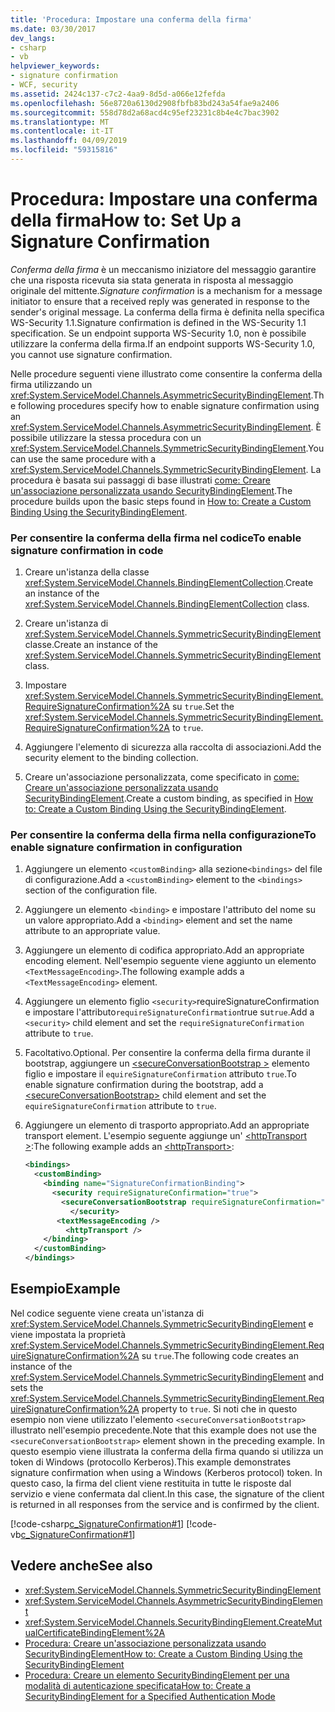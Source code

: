 ```yaml
---
title: 'Procedura: Impostare una conferma della firma'
ms.date: 03/30/2017
dev_langs:
- csharp
- vb
helpviewer_keywords:
- signature confirmation
- WCF, security
ms.assetid: 2424c137-c7c2-4aa9-8d5d-a066e12fefda
ms.openlocfilehash: 56e8720a6130d2908fbfb83bd243a54fae9a2406
ms.sourcegitcommit: 558d78d2a68acd4c95ef23231c8b4e4c7bac3902
ms.translationtype: MT
ms.contentlocale: it-IT
ms.lasthandoff: 04/09/2019
ms.locfileid: "59315816"
---
```

# <a name="how-to-set-up-a-signature-confirmation"></a><span data-ttu-id="2c3f0-102">Procedura: Impostare una conferma della firma</span><span class="sxs-lookup"><span data-stu-id="2c3f0-102">How to: Set Up a Signature Confirmation</span></span>
<span data-ttu-id="2c3f0-103">*Conferma della firma* è un meccanismo iniziatore del messaggio garantire che una risposta ricevuta sia stata generata in risposta al messaggio originale del mittente.</span><span class="sxs-lookup"><span data-stu-id="2c3f0-103">*Signature confirmation* is a mechanism for a message initiator to ensure that a received reply was generated in response to the sender's original message.</span></span> <span data-ttu-id="2c3f0-104">La conferma della firma è definita nella specifica WS-Security 1.1.</span><span class="sxs-lookup"><span data-stu-id="2c3f0-104">Signature confirmation is defined in the WS-Security 1.1 specification.</span></span> <span data-ttu-id="2c3f0-105">Se un endpoint supporta WS-Security 1.0, non è possibile utilizzare la conferma della firma.</span><span class="sxs-lookup"><span data-stu-id="2c3f0-105">If an endpoint supports WS-Security 1.0, you cannot use signature confirmation.</span></span>  
  
 <span data-ttu-id="2c3f0-106">Nelle procedure seguenti viene illustrato come consentire la conferma della firma utilizzando un <xref:System.ServiceModel.Channels.AsymmetricSecurityBindingElement>.</span><span class="sxs-lookup"><span data-stu-id="2c3f0-106">The following procedures specify how to enable signature confirmation using an <xref:System.ServiceModel.Channels.AsymmetricSecurityBindingElement>.</span></span> <span data-ttu-id="2c3f0-107">È possibile utilizzare la stessa procedura con un <xref:System.ServiceModel.Channels.SymmetricSecurityBindingElement>.</span><span class="sxs-lookup"><span data-stu-id="2c3f0-107">You can use the same procedure with a <xref:System.ServiceModel.Channels.SymmetricSecurityBindingElement>.</span></span> <span data-ttu-id="2c3f0-108">La procedura è basata sui passaggi di base illustrati [come: Creare un'associazione personalizzata usando SecurityBindingElement](../../../../docs/framework/wcf/feature-details/how-to-create-a-custom-binding-using-the-securitybindingelement.md).</span><span class="sxs-lookup"><span data-stu-id="2c3f0-108">The procedure builds upon the basic steps found in [How to: Create a Custom Binding Using the SecurityBindingElement](../../../../docs/framework/wcf/feature-details/how-to-create-a-custom-binding-using-the-securitybindingelement.md).</span></span>  
  
### <a name="to-enable-signature-confirmation-in-code"></a><span data-ttu-id="2c3f0-109">Per consentire la conferma della firma nel codice</span><span class="sxs-lookup"><span data-stu-id="2c3f0-109">To enable signature confirmation in code</span></span>  
  
1. <span data-ttu-id="2c3f0-110">Creare un'istanza della classe <xref:System.ServiceModel.Channels.BindingElementCollection>.</span><span class="sxs-lookup"><span data-stu-id="2c3f0-110">Create an instance of the <xref:System.ServiceModel.Channels.BindingElementCollection> class.</span></span>  
  
2. <span data-ttu-id="2c3f0-111">Creare un'istanza di <xref:System.ServiceModel.Channels.SymmetricSecurityBindingElement> classe.</span><span class="sxs-lookup"><span data-stu-id="2c3f0-111">Create an instance of the  <xref:System.ServiceModel.Channels.SymmetricSecurityBindingElement> class.</span></span>  
  
3. <span data-ttu-id="2c3f0-112">Impostare <xref:System.ServiceModel.Channels.SymmetricSecurityBindingElement.RequireSignatureConfirmation%2A> su `true`.</span><span class="sxs-lookup"><span data-stu-id="2c3f0-112">Set the <xref:System.ServiceModel.Channels.SymmetricSecurityBindingElement.RequireSignatureConfirmation%2A> to `true`.</span></span>  
  
4. <span data-ttu-id="2c3f0-113">Aggiungere l'elemento di sicurezza alla raccolta di associazioni.</span><span class="sxs-lookup"><span data-stu-id="2c3f0-113">Add the security element to the binding collection.</span></span>  
  
5. <span data-ttu-id="2c3f0-114">Creare un'associazione personalizzata, come specificato in [come: Creare un'associazione personalizzata usando SecurityBindingElement](../../../../docs/framework/wcf/feature-details/how-to-create-a-custom-binding-using-the-securitybindingelement.md).</span><span class="sxs-lookup"><span data-stu-id="2c3f0-114">Create a custom binding, as specified in [How to: Create a Custom Binding Using the SecurityBindingElement](../../../../docs/framework/wcf/feature-details/how-to-create-a-custom-binding-using-the-securitybindingelement.md).</span></span>  
  
### <a name="to-enable-signature-confirmation-in-configuration"></a><span data-ttu-id="2c3f0-115">Per consentire la conferma della firma nella configurazione</span><span class="sxs-lookup"><span data-stu-id="2c3f0-115">To enable signature confirmation in configuration</span></span>  
  
1. <span data-ttu-id="2c3f0-116">Aggiungere un elemento `<customBinding>` alla sezione`<bindings>` del file di configurazione.</span><span class="sxs-lookup"><span data-stu-id="2c3f0-116">Add a `<customBinding>` element to the `<bindings>` section of the configuration file.</span></span>  
  
2. <span data-ttu-id="2c3f0-117">Aggiungere un elemento `<binding>` e impostare l'attributo del nome su un valore appropriato.</span><span class="sxs-lookup"><span data-stu-id="2c3f0-117">Add a `<binding>` element and set the name attribute to an appropriate value.</span></span>  
  
3. <span data-ttu-id="2c3f0-118">Aggiungere un elemento di codifica appropriato.</span><span class="sxs-lookup"><span data-stu-id="2c3f0-118">Add an appropriate encoding element.</span></span> <span data-ttu-id="2c3f0-119">Nell'esempio seguente viene aggiunto un elemento `<TextMessageEncoding>`.</span><span class="sxs-lookup"><span data-stu-id="2c3f0-119">The following example adds a `<TextMessageEncoding>` element.</span></span>  
  
4. <span data-ttu-id="2c3f0-120">Aggiungere un elemento figlio  `<security>`requireSignatureConfirmation e impostare l'attributo`requireSignatureConfirmation`true su`true`.</span><span class="sxs-lookup"><span data-stu-id="2c3f0-120">Add a `<security>` child element and set the `requireSignatureConfirmation` attribute to `true`.</span></span>  
  
5. <span data-ttu-id="2c3f0-121">Facoltativo.</span><span class="sxs-lookup"><span data-stu-id="2c3f0-121">Optional.</span></span> <span data-ttu-id="2c3f0-122">Per consentire la conferma della firma durante il bootstrap, aggiungere un [ \<secureConversationBootstrap >](../../../../docs/framework/configure-apps/file-schema/wcf/secureconversationbootstrap.md) elemento figlio e impostare il `equireSignatureConfirmation` attributo `true`.</span><span class="sxs-lookup"><span data-stu-id="2c3f0-122">To enable signature confirmation during the bootstrap, add a [\<secureConversationBootstrap>](../../../../docs/framework/configure-apps/file-schema/wcf/secureconversationbootstrap.md) child element and set the `equireSignatureConfirmation` attribute to `true`.</span></span>  
  
6. <span data-ttu-id="2c3f0-123">Aggiungere un elemento di trasporto appropriato.</span><span class="sxs-lookup"><span data-stu-id="2c3f0-123">Add an appropriate transport element.</span></span> <span data-ttu-id="2c3f0-124">L'esempio seguente aggiunge un' [ \<httpTransport >](../../../../docs/framework/configure-apps/file-schema/wcf/httptransport.md):</span><span class="sxs-lookup"><span data-stu-id="2c3f0-124">The following example adds an [\<httpTransport>](../../../../docs/framework/configure-apps/file-schema/wcf/httptransport.md):</span></span>  
  
    ```xml  
    <bindings>  
      <customBinding>  
        <binding name="SignatureConfirmationBinding">  
          <security requireSignatureConfirmation="true">  
            <secureConversationBootstrap requireSignatureConfirmation="true" />  
              </security>  
           <textMessageEncoding />  
             <httpTransport />  
        </binding>  
      </customBinding>  
    </bindings>  
    ```  
  
## <a name="example"></a><span data-ttu-id="2c3f0-125">Esempio</span><span class="sxs-lookup"><span data-stu-id="2c3f0-125">Example</span></span>  
 <span data-ttu-id="2c3f0-126">Nel codice seguente viene creata un'istanza di <xref:System.ServiceModel.Channels.SymmetricSecurityBindingElement> e viene impostata la proprietà <xref:System.ServiceModel.Channels.SymmetricSecurityBindingElement.RequireSignatureConfirmation%2A> su `true`.</span><span class="sxs-lookup"><span data-stu-id="2c3f0-126">The following code creates an instance of the <xref:System.ServiceModel.Channels.SymmetricSecurityBindingElement> and sets the <xref:System.ServiceModel.Channels.SymmetricSecurityBindingElement.RequireSignatureConfirmation%2A> property to `true`.</span></span> <span data-ttu-id="2c3f0-127">Si noti che in questo esempio non viene utilizzato l'elemento `<secureConversationBootstrap>` illustrato nell'esempio precedente.</span><span class="sxs-lookup"><span data-stu-id="2c3f0-127">Note that this example does not use the `<secureConversationBootstrap>` element shown in the preceding example.</span></span> <span data-ttu-id="2c3f0-128">In questo esempio viene illustrata la conferma della firma quando si utilizza un token di Windows (protocollo Kerberos).</span><span class="sxs-lookup"><span data-stu-id="2c3f0-128">This example demonstrates signature confirmation when using a Windows (Kerberos protocol) token.</span></span> <span data-ttu-id="2c3f0-129">In questo caso, la firma del client viene restituita in tutte le risposte dal servizio e viene confermata dal client.</span><span class="sxs-lookup"><span data-stu-id="2c3f0-129">In this case, the signature of the client is returned in all responses from the service and is confirmed by the client.</span></span>  
  
 [!code-csharp[c_SignatureConfirmation#1](../../../../samples/snippets/csharp/VS_Snippets_CFX/c_signatureconfirmation/cs/source.cs#1)]
 [!code-vb[c_SignatureConfirmation#1](../../../../samples/snippets/visualbasic/VS_Snippets_CFX/c_signatureconfirmation/vb/source.vb#1)]  
  
## <a name="see-also"></a><span data-ttu-id="2c3f0-130">Vedere anche</span><span class="sxs-lookup"><span data-stu-id="2c3f0-130">See also</span></span>

- <xref:System.ServiceModel.Channels.SymmetricSecurityBindingElement>
- <xref:System.ServiceModel.Channels.AsymmetricSecurityBindingElement>
- <xref:System.ServiceModel.Channels.SecurityBindingElement.CreateMutualCertificateBindingElement%2A>
- [<span data-ttu-id="2c3f0-131">Procedura: Creare un'associazione personalizzata usando SecurityBindingElement</span><span class="sxs-lookup"><span data-stu-id="2c3f0-131">How to: Create a Custom Binding Using the SecurityBindingElement</span></span>](../../../../docs/framework/wcf/feature-details/how-to-create-a-custom-binding-using-the-securitybindingelement.md)
- [<span data-ttu-id="2c3f0-132">Procedura: Creare un elemento SecurityBindingElement per una modalità di autenticazione specificata</span><span class="sxs-lookup"><span data-stu-id="2c3f0-132">How to: Create a SecurityBindingElement for a Specified Authentication Mode</span></span>](../../../../docs/framework/wcf/feature-details/how-to-create-a-securitybindingelement-for-a-specified-authentication-mode.md)
